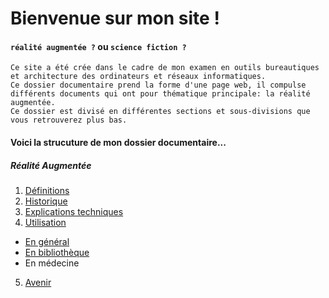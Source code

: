 # Bienvenue sur mon site !

#### `réalité augmentée ?` ou `science fiction ?`
```
Ce site a été crée dans le cadre de mon examen en outils bureautiques et architecture des ordinateurs et réseaux informatiques.
Ce dossier documentaire prend la forme d'une page web, il compulse différents documents qui ont pour thématique principale: la réalité augmentée.
Ce dossier est divisé en différentes sections et sous-divisions que vous retrouverez plus bas.
```

#### Voici la strucuture de mon dossier documentaire...
##### Réalité Augmentée
1. [Définitions](Definition.md)
2. [Historique](Histoire.md)
3. [Explications techniques](Fonctionnement.md)
4. [Utilisation](utilisation.md)
  + [En général](engeneral.md)
  + [En bibliothèque](bibli.md)
  + En médecine
 5. [Avenir](Avenir.md)

